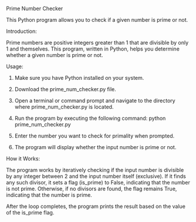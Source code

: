 Prime Number Checker

This Python program allows you to check if a given number is prime or not.

Introduction:

Prime numbers are positive integers greater than 1 that are divisible by only 1 and themselves. This program, written in Python, helps you determine whether a given number is prime or not.

Usage:

1. Make sure you have Python installed on your system.

2. Download the prime_num_checker.py file.

3. Open a terminal or command prompt and navigate to the directory where prime_num_checker.py is located.

4. Run the program by executing the following command: python prime_num_checker.py

5. Enter the number you want to check for primality when prompted.

6. The program will display whether the input number is prime or not.

How it Works:

The program works by iteratively checking if the input number is divisible by any integer between 2 and the input number itself (exclusive). If it finds any such divisor, it sets a flag (is_prime) to False, indicating that the number is not prime. Otherwise, if no divisors are found, the flag remains True, indicating that the number is prime.

After the loop completes, the program prints the result based on the value of the is_prime flag.
